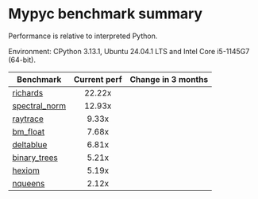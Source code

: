 # Mypyc benchmark summary

Performance is relative to interpreted Python.

Environment: CPython 3.13.1, Ubuntu 24.04.1 LTS and Intel Core i5-1145G7 (64-bit).

| Benchmark | Current perf | Change in 3 months |
| --- | :---: | :---: |
| [richards](benchmarks/richards.md) | 22.22x |  |
| [spectral_norm](benchmarks/spectral_norm.md) | 12.93x |  |
| [raytrace](benchmarks/raytrace.md) | 9.33x |  |
| [bm_float](benchmarks/bm_float.md) | 7.68x |  |
| [deltablue](benchmarks/deltablue.md) | 6.81x |  |
| [binary_trees](benchmarks/binary_trees.md) | 5.21x |  |
| [hexiom](benchmarks/hexiom.md) | 5.19x |  |
| [nqueens](benchmarks/nqueens.md) | 2.12x |  |
